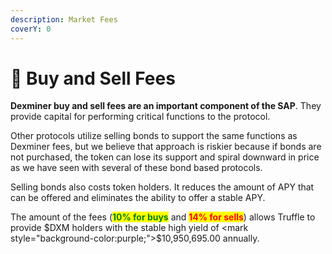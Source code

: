 ```yaml
---
description: Market Fees
coverY: 0
---
```


# 🔎 Buy and Sell  Fees

**Dexminer buy and sell fees are an important component of the SAP**. They provide capital for performing critical functions to the protocol.

Other protocols utilize selling bonds to support the same functions as Dexminer fees, but we believe that approach is riskier because if bonds are not purchased, the token can lose its support and spiral downward in price as we have seen with several of these bond based protocols.

Selling bonds also costs token holders. It reduces the amount of APY that can be offered and eliminates the ability to offer a stable APY.

The amount of the fees (<mark style="color:green;">**10% for buys**</mark> and <mark style="color:red;">**14% for sells**</mark>) allows Truffle to provide $DXM holders with the stable high yield of <mark style="background-color:purple;">$10,950,695.00</mark> annually.
